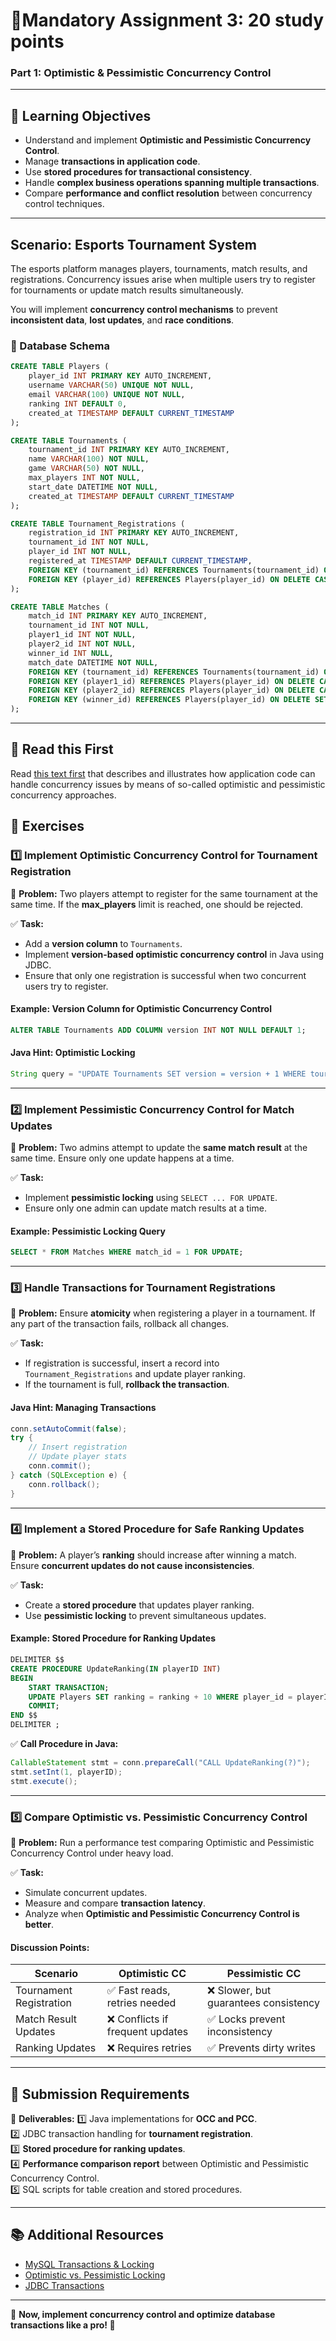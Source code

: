 # **📝Mandatory Assignment 3: 20 study points**

### Part 1: Optimistic & Pessimistic Concurrency Control

---
## **📌 Learning Objectives**
- Understand and implement **Optimistic and Pessimistic Concurrency Control**.
- Manage **transactions in application code**.
- Use **stored procedures for transactional consistency**.
- Handle **complex business operations spanning multiple transactions**.
- Compare **performance and conflict resolution** between concurrency control techniques.

---

## **Scenario: Esports Tournament System**
The esports platform manages players, tournaments, match results, and registrations. Concurrency issues arise when multiple users try to register for tournaments or update match results simultaneously.

You will implement **concurrency control mechanisms** to prevent **inconsistent data**, **lost updates**, and **race conditions**.

### **📌 Database Schema**

```sql
CREATE TABLE Players (
    player_id INT PRIMARY KEY AUTO_INCREMENT,
    username VARCHAR(50) UNIQUE NOT NULL,
    email VARCHAR(100) UNIQUE NOT NULL,
    ranking INT DEFAULT 0,
    created_at TIMESTAMP DEFAULT CURRENT_TIMESTAMP
);

CREATE TABLE Tournaments (
    tournament_id INT PRIMARY KEY AUTO_INCREMENT,
    name VARCHAR(100) NOT NULL,
    game VARCHAR(50) NOT NULL,
    max_players INT NOT NULL,
    start_date DATETIME NOT NULL,
    created_at TIMESTAMP DEFAULT CURRENT_TIMESTAMP
);

CREATE TABLE Tournament_Registrations (
    registration_id INT PRIMARY KEY AUTO_INCREMENT,
    tournament_id INT NOT NULL,
    player_id INT NOT NULL,
    registered_at TIMESTAMP DEFAULT CURRENT_TIMESTAMP,
    FOREIGN KEY (tournament_id) REFERENCES Tournaments(tournament_id) ON DELETE CASCADE,
    FOREIGN KEY (player_id) REFERENCES Players(player_id) ON DELETE CASCADE
);

CREATE TABLE Matches (
    match_id INT PRIMARY KEY AUTO_INCREMENT,
    tournament_id INT NOT NULL,
    player1_id INT NOT NULL,
    player2_id INT NOT NULL,
    winner_id INT NULL,
    match_date DATETIME NOT NULL,
    FOREIGN KEY (tournament_id) REFERENCES Tournaments(tournament_id) ON DELETE CASCADE,
    FOREIGN KEY (player1_id) REFERENCES Players(player_id) ON DELETE CASCADE,
    FOREIGN KEY (player2_id) REFERENCES Players(player_id) ON DELETE CASCADE,
    FOREIGN KEY (winner_id) REFERENCES Players(player_id) ON DELETE SET NULL
);
```

---

## **📖 Read this First**
Read [this text first](app-concurrency.md) that describes and illustrates how application code can handle concurrency issues by means of so-called optimistic and pessimistic concurrency approaches.

## **📌 Exercises**

### **1️⃣ Implement Optimistic Concurrency Control for Tournament Registration**
📌 **Problem:** Two players attempt to register for the same tournament at the same time. If the **max_players** limit is reached, one should be rejected.

✅ **Task:**
- Add a **version column** to `Tournaments`.
- Implement **version-based optimistic concurrency control** in Java using JDBC.
- Ensure that only one registration is successful when two concurrent users try to register.

#### **Example: Version Column for Optimistic Concurrency Control**
```sql
ALTER TABLE Tournaments ADD COLUMN version INT NOT NULL DEFAULT 1;
```

#### **Java Hint: Optimistic Locking**
```java
String query = "UPDATE Tournaments SET version = version + 1 WHERE tournament_id = ? AND version = ?";
```

---

### **2️⃣ Implement Pessimistic Concurrency Control for Match Updates**
📌 **Problem:** Two admins attempt to update the **same match result** at the same time. Ensure only one update happens at a time.

✅ **Task:**
- Implement **pessimistic locking** using `SELECT ... FOR UPDATE`.
- Ensure only one admin can update match results at a time.

#### **Example: Pessimistic Locking Query**
```sql
SELECT * FROM Matches WHERE match_id = 1 FOR UPDATE;
```

---

### **3️⃣ Handle Transactions for Tournament Registrations**
📌 **Problem:** Ensure **atomicity** when registering a player in a tournament. If any part of the transaction fails, rollback all changes.

✅ **Task:**
- If registration is successful, insert a record into `Tournament_Registrations` and update player ranking.
- If the tournament is full, **rollback the transaction**.

#### **Java Hint: Managing Transactions**
```java
conn.setAutoCommit(false);
try {
    // Insert registration
    // Update player stats
    conn.commit();
} catch (SQLException e) {
    conn.rollback();
}
```

---

### **4️⃣ Implement a Stored Procedure for Safe Ranking Updates**
📌 **Problem:** A player’s **ranking** should increase after winning a match. Ensure **concurrent updates do not cause inconsistencies**.

✅ **Task:**
- Create a **stored procedure** that updates player ranking.
- Use **pessimistic locking** to prevent simultaneous updates.

#### **Example: Stored Procedure for Ranking Updates**
```sql
DELIMITER $$
CREATE PROCEDURE UpdateRanking(IN playerID INT)
BEGIN
    START TRANSACTION;
    UPDATE Players SET ranking = ranking + 10 WHERE player_id = playerID;
    COMMIT;
END $$
DELIMITER ;
```
✅ **Call Procedure in Java:**
```java
CallableStatement stmt = conn.prepareCall("CALL UpdateRanking(?)");
stmt.setInt(1, playerID);
stmt.execute();
```

---

### **5️⃣ Compare Optimistic vs. Pessimistic Concurrency Control**
📌 **Problem:** Run a performance test comparing Optimistic and Pessimistic Concurrency Control under heavy load.

✅ **Task:**
- Simulate concurrent updates.
- Measure and compare **transaction latency**.
- Analyze when **Optimistic and Pessimistic Concurrency Control is better**.

#### **Discussion Points:**
| **Scenario** | **Optimistic CC** | **Pessimistic CC** |
|-------------|-----------------|-----------------|
| Tournament Registration | ✅ Fast reads, retries needed | ❌ Slower, but guarantees consistency |
| Match Result Updates | ❌ Conflicts if frequent updates | ✅ Locks prevent inconsistency |
| Ranking Updates | ❌ Requires retries | ✅ Prevents dirty writes |

---

## **🚀 Submission Requirements**
📌 **Deliverables:**
1️⃣ Java implementations for **OCC and PCC**.  
2️⃣ JDBC transaction handling for **tournament registration**.  
3️⃣ **Stored procedure for ranking updates**.  
4️⃣ **Performance comparison report** between Optimistic and Pessimistic Concurrency Control.  
5️⃣ SQL scripts for table creation and stored procedures.  

---

## **📚 Additional Resources**
- [MySQL Transactions & Locking](https://dev.mysql.com/doc/refman/8.0/en/innodb-transaction-model.html)
- [Optimistic vs. Pessimistic Locking](https://www.baeldung.com/java-optimistic-pessimistic-locking)
- [JDBC Transactions](https://docs.oracle.com/javase/tutorial/jdbc/basics/transactions.html)

---

🎯 **Now, implement concurrency control and optimize database transactions like a pro! 🚀**